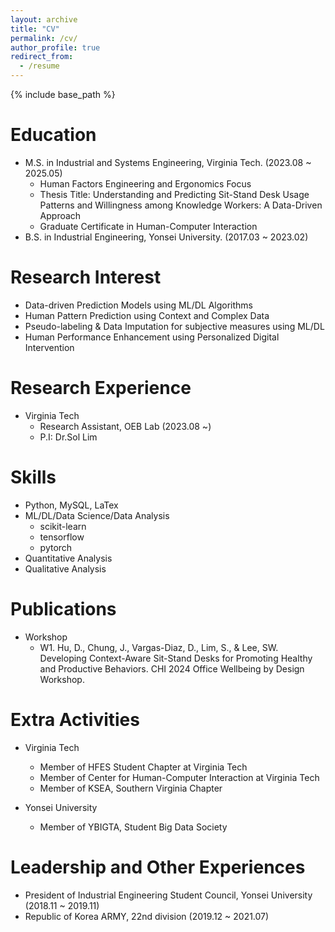 ```yaml
---
layout: archive
title: "CV"
permalink: /cv/
author_profile: true
redirect_from:
  - /resume
---
```


{% include base_path %}

Education
======
* M.S. in Industrial and Systems Engineering, Virginia Tech. (2023.08 ~ 2025.05)
  * Human Factors Engineering and Ergonomics Focus
  * Thesis Title: Understanding and Predicting Sit-Stand Desk Usage Patterns and Willingness among Knowledge Workers: A Data-Driven Approach
  * Graduate Certificate in Human-Computer Interaction
* B.S. in Industrial Engineering, Yonsei University. (2017.03 ~ 2023.02)

Research Interest
======
* Data-driven Prediction Models using ML/DL Algorithms
* Human Pattern Prediction using Context and Complex Data
* Pseudo-labeling & Data Imputation for subjective measures using ML/DL
* Human Performance Enhancement using Personalized Digital Intervention


Research Experience
======
* Virginia Tech
  * Research Assistant, OEB Lab (2023.08 ~)
  * P.I: Dr.Sol Lim


Skills
======
* Python, MySQL, LaTex
* ML/DL/Data Science/Data Analysis
  * scikit-learn
  * tensorflow
  * pytorch
* Quantitative Analysis
* Qualitative Analysis


Publications
======
* Workshop
  * W1. Hu, D., Chung, J., Vargas-Diaz, D., Lim, S., & Lee, SW. Developing Context-Aware Sit-Stand Desks for Promoting Healthy and Productive Behaviors. CHI 2024 Office Wellbeing by Design Workshop.

Extra Activities
======
* Virginia Tech
  * Member of HFES Student Chapter at Virginia Tech
  * Member of Center for Human-Computer Interaction at Virginia Tech
  * Member of KSEA, Southern Virginia Chapter

* Yonsei University
  * Member of YBIGTA, Student Big Data Society

Leadership and Other Experiences
======
* President of Industrial Engineering Student Council, Yonsei University (2018.11 ~ 2019.11)
* Republic of Korea ARMY, 22nd division (2019.12 ~ 2021.07)
